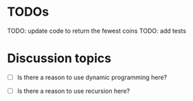 

# TODOs
TODO: update code to return the fewest coins
TODO: add tests


# Discussion topics

- [ ] Is there a reason to use dynamic programming here?

- [ ] Is there a reason to use recursion here?


